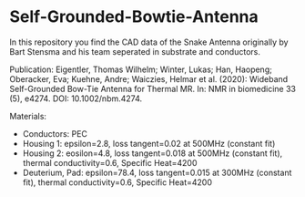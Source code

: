 # Self-Grounded-Bowtie-Antenna

In this repository you find the CAD data of the Snake Antenna originally by Bart Stensma and his team seperated in substrate and conductors.

Publication: Eigentler, Thomas Wilhelm; Winter, Lukas; Han, Haopeng; Oberacker, Eva; Kuehne, Andre; Waiczies, Helmar et al. (2020): Wideband Self-Grounded Bow-Tie Antenna for Thermal MR. In: NMR in biomedicine 33 (5), e4274. DOI: 10.1002/nbm.4274.

Materials: 
- Conductors: PEC
- Housing 1: epsilon=2.8, loss tangent=0.02 at 500MHz (constant fit)
- Housing 2: eosilon=4.8, loss tangent=0.018 at 500MHz (constant fit), thermal conductivity=0.6, Specific Heat=4200
- Deuterium, Pad: epsilon=78.4, loss tangent=0.015 at 300MHz (constant fit), thermal conductivity=0.6, Specific Heat=4200

